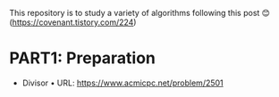 This repository is to study a variety of algorithms following this post 😊(https://covenant.tistory.com/224)

# PART1: Preparation
 - Divisor
  • URL: https://www.acmicpc.net/problem/2501

